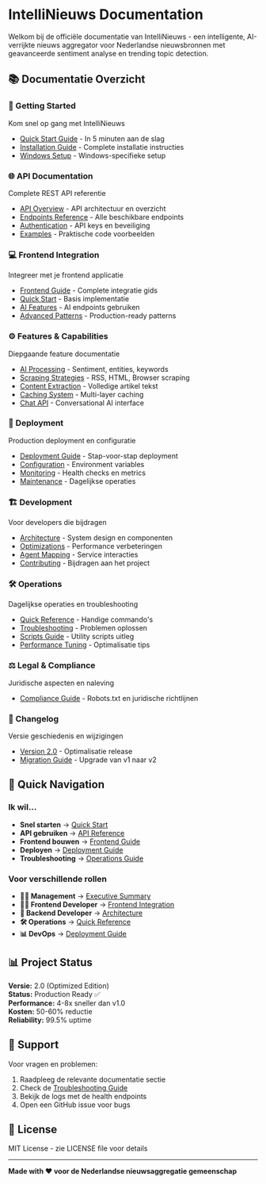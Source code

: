 # IntelliNieuws Documentation

Welkom bij de officiële documentatie van IntelliNieuws - een intelligente, AI-verrijkte nieuws aggregator voor Nederlandse nieuwsbronnen met geavanceerde sentiment analyse en trending topic detection.

## 📚 Documentatie Overzicht

### 🚀 Getting Started
Kom snel op gang met IntelliNieuws
- [Quick Start Guide](getting-started/quick-start.md) - In 5 minuten aan de slag
- [Installation Guide](getting-started/installation.md) - Complete installatie instructies
- [Windows Setup](getting-started/windows-setup.md) - Windows-specifieke setup

### 🌐 API Documentation
Complete REST API referentie
- [API Overview](api/README.md) - API architectuur en overzicht
- [Endpoints Reference](api/endpoints.md) - Alle beschikbare endpoints
- [Authentication](api/authentication.md) - API keys en beveiliging
- [Examples](api/examples.md) - Praktische code voorbeelden

### 💻 Frontend Integration
Integreer met je frontend applicatie
- [Frontend Guide](frontend/README.md) - Complete integratie gids
- [Quick Start](frontend/quickstart.md) - Basis implementatie
- [AI Features](frontend/ai-features.md) - AI endpoints gebruiken
- [Advanced Patterns](frontend/advanced-patterns.md) - Production-ready patterns

### ⚙️ Features & Capabilities
Diepgaande feature documentatie
- [AI Processing](features/ai-processing.md) - Sentiment, entities, keywords
- [Scraping Strategies](features/scraping.md) - RSS, HTML, Browser scraping
- [Content Extraction](features/content-extraction.md) - Volledige artikel tekst
- [Caching System](features/caching.md) - Multi-layer caching
- [Chat API](features/chat-api.md) - Conversational AI interface

### 🚀 Deployment
Production deployment en configuratie
- [Deployment Guide](deployment/deployment-guide.md) - Stap-voor-stap deployment
- [Configuration](deployment/configuration.md) - Environment variables
- [Monitoring](deployment/monitoring.md) - Health checks en metrics
- [Maintenance](deployment/maintenance.md) - Dagelijkse operaties

### 🏗️ Development
Voor developers die bijdragen
- [Architecture](development/architecture.md) - System design en componenten
- [Optimizations](development/optimizations.md) - Performance verbeteringen
- [Agent Mapping](development/agents-mapping.md) - Service interacties
- [Contributing](development/contributing.md) - Bijdragen aan het project

### 🛠️ Operations
Dagelijkse operaties en troubleshooting
- [Quick Reference](operations/quick-reference.md) - Handige commando's
- [Troubleshooting](operations/troubleshooting.md) - Problemen oplossen
- [Scripts Guide](operations/scripts.md) - Utility scripts uitleg
- [Performance Tuning](operations/performance-tuning.md) - Optimalisatie tips

### ⚖️ Legal & Compliance
Juridische aspecten en naleving
- [Compliance Guide](legal/compliance.md) - Robots.txt en juridische richtlijnen

### 📝 Changelog
Versie geschiedenis en wijzigingen
- [Version 2.0](changelog/v2.0.md) - Optimalisatie release
- [Migration Guide](changelog/migration-guide.md) - Upgrade van v1 naar v2

## 🎯 Quick Navigation

### Ik wil...
- **Snel starten** → [Quick Start](getting-started/quick-start.md)
- **API gebruiken** → [API Reference](api/endpoints.md)
- **Frontend bouwen** → [Frontend Guide](frontend/README.md)
- **Deployen** → [Deployment Guide](deployment/deployment-guide.md)
- **Troubleshooting** → [Operations Guide](operations/troubleshooting.md)

### Voor verschillende rollen
- **👨‍💼 Management** → [Executive Summary](deployment/deployment-guide.md#executive-summary)
- **👨‍💻 Frontend Developer** → [Frontend Integration](frontend/README.md)
- **🔧 Backend Developer** → [Architecture](development/architecture.md)
- **🛠️ Operations** → [Quick Reference](operations/quick-reference.md)
- **📊 DevOps** → [Deployment Guide](deployment/deployment-guide.md)

## 📊 Project Status

**Versie:** 2.0 (Optimized Edition)  
**Status:** Production Ready ✅  
**Performance:** 4-8x sneller dan v1.0  
**Kosten:** 50-60% reductie  
**Reliability:** 99.5% uptime

## 🤝 Support

Voor vragen en problemen:
1. Raadpleeg de relevante documentatie sectie
2. Check de [Troubleshooting Guide](operations/troubleshooting.md)
3. Bekijk de logs met de health endpoints
4. Open een GitHub issue voor bugs

## 📄 License

MIT License - zie LICENSE file voor details

---

**Made with ❤️ voor de Nederlandse nieuwsaggregatie gemeenschap**